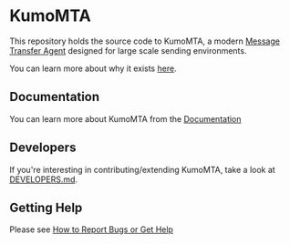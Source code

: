 # KumoMTA

This repository holds the source code to KumoMTA, a modern [Message Transfer
Agent](https://en.wikipedia.org/wiki/Message_transfer_agent) designed for large
scale sending environments.

You can learn more about why it exists [here](https://docs.kumomta.com/userguide/general/history/).

## Documentation

You can learn more about KumoMTA from the [Documentation](https://docs.kumomta.com/)

## Developers

If you're interesting in contributing/extending KumoMTA, take a look at
[DEVELOPERS.md](DEVELOPERS.md).

## Getting Help

Please see [How to Report Bugs or Get Help](https://docs.kumomta.com/userguide/general/report/)

